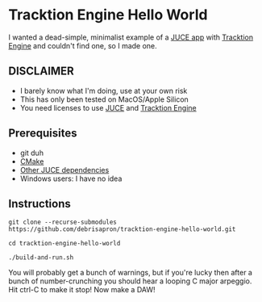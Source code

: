 # Tracktion Engine Hello World

I wanted a dead-simple, minimalist example of a [JUCE app](https://github.com/juce-framework/JUCE) with [Tracktion Engine](https://github.com/Tracktion/tracktion_engine) and couldn't find one, so I made one.

## DISCLAIMER

- I barely know what I'm doing, use at your own risk
- This has only been tested on MacOS/Apple Silicon
- You need licenses to use [JUCE](https://juce.com/get-juce/) and [Tracktion Engine](https://engine.tracktion.com/)

## Prerequisites

- git duh
- [CMake](https://github.com/juce-framework/JUCE/tree/master?tab=readme-ov-file#cmake)
- [Other JUCE dependencies](https://github.com/juce-framework/JUCE/tree/master?tab=readme-ov-file#minimum-system-requirements)
- Windows users: I have no idea

## Instructions

```
git clone --recurse-submodules https://github.com/debrisapron/tracktion-engine-hello-world.git

cd tracktion-engine-hello-world

./build-and-run.sh
```

You will probably get a bunch of warnings, but if you're lucky then after a bunch of number-crunching you should hear a looping C major arpeggio. Hit ctrl-C to make it stop! Now make a DAW!
